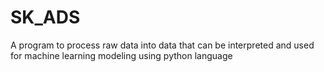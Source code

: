# SK_ADS

A program to process raw data into data that can be interpreted and used for machine learning modeling using python language
